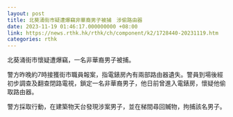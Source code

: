 ```yaml
---
layout: post
title: 北葵涌街市疑遭爆竊非華裔男子被捕　涉偷路由器
date: 2023-11-19 01:46:17.000000000 +08:00
link: https://news.rthk.hk/rthk/ch/component/k2/1728440-20231119.htm
categories: rthk
---
```


北葵涌街市懷疑遭爆竊，一名非華裔男子被捕。

警方昨晚約7時接獲街市職員報案，指電錶房內有兩部路由器遺失。警員到場後經初步調查及翻查閉路電視，鎖定一名非華裔男子，他日前曾進入電錶房，懷疑他偷取路由器。

警方採取行動，在建築物天台發現涉案男子，並在梯間尋回贓物，拘捕該名男子。
